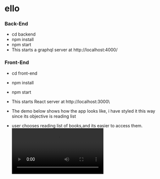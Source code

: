 # ello
 
### Back-End
- cd backend
- npm install
- npm start
- This starts a graphql server at http://localhost:4000/

### Front-End
- cd front-end
- npm install
- npm start
- This starts React server at http://localhost:3000\

- The demo below shows how the app looks like, i have styled it this way since its objective is reading list
- user chooses reading list of books,and its easier to access them.
<video controls src="record.mp4" title="demo video"></video>
